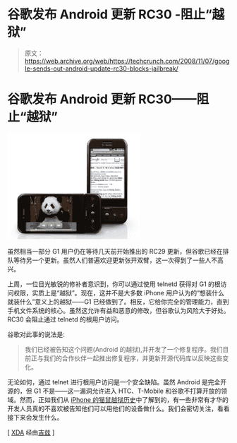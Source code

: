 # 谷歌发布 Android 更新 RC30 -阻止“越狱”

> 原文：<https://web.archive.org/web/https://techcrunch.com/2008/11/07/google-sends-out-android-update-rc30-blocks-jailbreak/>

# 谷歌发布 Android 更新 RC30——阻止“越狱”

![](img/e240549529c08b81e3a4cf1a6a67657c.png "picture-52")

虽然相当一部分 G1 用户仍在等待几天前开始推出的 RC29 更新，但谷歌已经在排队等待另一个更新。虽然人们普遍欢迎更新张开双臂，这一次得到了一些人不高兴。

上周，一位目光敏锐的修补者意识到，你可以通过使用 telnetd 获得对 G1 的根访问权限，实质上是“越狱”。现在，这并不是大多数 iPhone 用户认为的“想装什么就装什么”意义上的越狱——G1 已经做到了。相反，它给你完全的管理能力，直到手机文件系统的核心。虽然这允许有益和恶意的修改，但谷歌认为风险大于好处。RC30 会阻止通过 telnetd 的根用户访问。

谷歌对此事的说法是:

> 我们已经被告知这个问题(Android 的越狱),并开发了一个修复程序。我们目前正与我们的合作伙伴一起推出修复程序，并更新开源代码库以反映这些变化。

无论如何，通过 telnet 进行根用户访问是一个安全缺陷。虽然 Android 是完全开源的，但 G1 不是——这一漏洞允许进入 HTC、T-Mobile 和谷歌不打算开放的领域。然而，正如我们从 [iPhone 的猫鼠越狱历史](https://web.archive.org/web/20230206091642/http://www.mobilecrunch.com/2008/09/19/quickpwn-21-released-for-windows/)中了解到的，有一些非常有才华的开发人员真的不喜欢被告知他们可以用他们的设备做什么。我们会密切关注，看看接下来会发生什么。

[ [XDA](https://web.archive.org/web/20230206091642/http://forum.xda-developers.com/showthread.php?t=442480) 经由[吉兹](https://web.archive.org/web/20230206091642/http://gizmodo.com/5079259/google-seals-up-android-jailbreak-in-automatic-update) ]